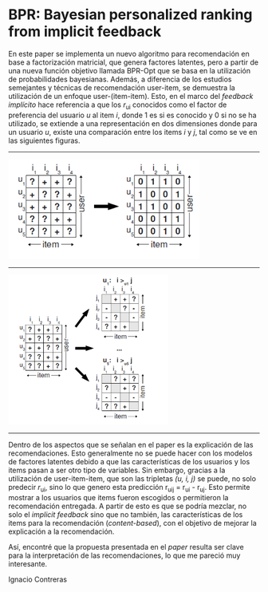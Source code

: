 BPR: Bayesian personalized ranking from implicit feedback
===

En este paper se implementa un nuevo algoritmo para recomendación en base a factorización matricial, que genera factores latentes, pero a partir de una nueva función objetivo llamada BPR-Opt que se basa en la utilización de probabilidades bayesianas. Además, a diferencia de los estudios semejantes y técnicas de recomendación user-item, se demuestra la utilización de un enfoque user-(item-item). Esto, en el marco del *feedback implícito* hace referencia a que los _r_<sub>ui</sub> conocidos como el factor de preferencia del usuario $u$ al item $i$, donde 1 es si es conocido y 0 si no se ha utilizado, se extiende a una representación en dos dimensiones donde para un usuario $u$, existe una comparación entre los items _i_ y _j_, tal como se ve en las siguientes figuras.

---
<img src="images/implicit-feedback.PNG"
     style="margin-right: 10px;height:200px" />

---

<img src="images/user-item-item.PNG"
     style="margin-right: 10px;height:300px" />

---

Dentro de los aspectos que se señalan en el paper es la explicación de las recomendaciones. Esto generalmente no se puede hacer con los modelos de factores latentes debido a que las características de los usuarios y los items pasan a ser otro tipo de variables. Sin embargo, gracias a la utilización de user-item-item, que son las tripletas _(u, i, j)_ se puede, no solo predecir _r_<sub>ui</sub>, sino lo que genero esta predicción r<sub>uij</sub> = r<sub>ui</sub> - r<sub>uj</sub>. Esto permite mostrar a los usuarios que items fueron escogidos o permitieron la recomendación entregada. A partir de esto es que se podría mezclar, no solo el *implicit feedback* sino que no también, las características de los items para la recomendación (*content-based*), con el objetivo de mejorar la explicación a la recomendación.

Así, encontré que la propuesta presentada en el _paper_ resulta ser clave para la interpretación de las recomendaciones, lo que me pareció muy interesante. 

Ignacio Contreras